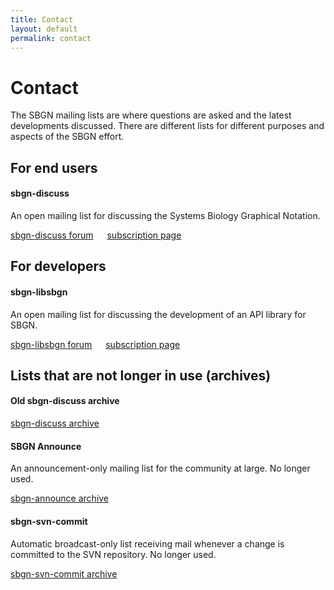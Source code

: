```yaml
---
title: Contact
layout: default
permalink: contact
---
```


# Contact

The SBGN mailing lists are where questions are asked and the latest developments discussed. There are different lists for different purposes and aspects of the SBGN effort.

## For end users

#### sbgn-discuss 

An open mailing list for discussing the Systems Biology Graphical Notation.  

[sbgn-discuss forum](https://groups.google.com/forum/#!forum/sbgn-discuss) &emsp;
[subscription page](https://groups.google.com/forum/#!forum/sbgn-discuss)  

## For developers

#### sbgn-libsbgn

An open mailing list for discussing the development of an API library for SBGN.  

[sbgn-libsbgn forum](http://sourceforge.net/mailarchive/forum.php?forum_name=sbgn-libsbgn) &emsp;
[subscription page](https://lists.sourceforge.net/lists/listinfo/sbgn-libsbgn)  

## Lists that are not longer in use (archives)

#### Old sbgn-discuss archive 

[sbgn-discuss archive](https://lists.caltech.edu/pipermail/sbgn-discuss/)

#### SBGN Announce

An announcement-only mailing list for the community at large. No longer used.  

[sbgn-announce archive](http://sourceforge.net/mailarchive/forum.php?forum_name=sbgn-announce)

#### sbgn-svn-commit

Automatic broadcast-only list receiving mail whenever a change is committed to the SVN repository. No longer used.  

[sbgn-svn-commit archive](http://sourceforge.net/mailarchive/forum.php?forum_name=sbgn-svn-commit)




